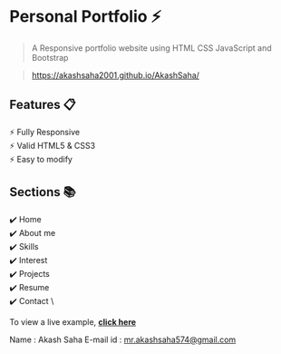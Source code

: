 # Personal Portfolio ⚡️ 
> A Responsive portfolio website using HTML CSS JavaScript and Bootstrap

> https://akashsaha2001.github.io/AkashSaha/

## Features 📋
⚡️ Fully Responsive\
⚡️ Valid HTML5 & CSS3\
⚡️ Easy to modify

## Sections 📚
✔️ Home\
✔️ About me\
✔️ Skills \
✔️ Interest\
✔️ Projects \
✔️ Resume \
✔️ Contact \

To view a live example, **[click here](https://akashsaha2001.github.io/AkashSaha/)**

Name : Akash Saha
E-mail id : mr.akashsaha574@gmail.com
